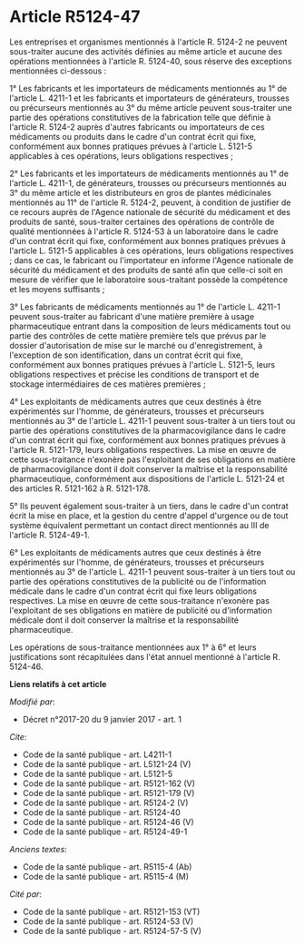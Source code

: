 # Article R5124-47

Les entreprises et organismes mentionnés à l'article R. 5124-2 ne peuvent sous-traiter aucune des activités définies au même
article et aucune des opérations mentionnées à l'article R. 5124-40, sous réserve des exceptions mentionnées ci-dessous : 

1° Les fabricants et les importateurs de médicaments mentionnés au 1° de l'article L. 4211-1 et les fabricants et
importateurs de générateurs, trousses ou précurseurs mentionnés au 3° du même article peuvent sous-traiter une partie des
opérations constitutives de la fabrication telle que définie à l'article R. 5124-2 auprès d'autres fabricants ou importateurs
de ces médicaments ou produits dans le cadre d'un contrat écrit qui fixe, conformément aux bonnes pratiques prévues à
l'article L. 5121-5 applicables à ces opérations, leurs obligations respectives ; 

2° Les fabricants et les importateurs de médicaments mentionnés au 1° de l'article L. 4211-1, de générateurs, trousses ou
précurseurs mentionnés au 3° du même article et les distributeurs en gros de plantes médicinales mentionnés au 11° de
l'article R. 5124-2, peuvent, à condition de justifier de ce recours auprès de l'Agence nationale de sécurité du médicament
et des produits de santé, sous-traiter certaines des opérations de contrôle de qualité mentionnées à l'article R. 5124-53 à
un laboratoire dans le cadre d'un contrat écrit qui fixe, conformément aux bonnes pratiques prévues à l'article L. 5121-5
applicables à ces opérations, leurs obligations respectives ; dans ce cas, le fabricant ou l'importateur en informe l'Agence
nationale de sécurité du médicament et des produits de santé afin que celle-ci soit en mesure de vérifier que le laboratoire
sous-traitant possède la compétence et les moyens suffisants ; 

3° Les fabricants de médicaments mentionnés au 1° de l'article L. 4211-1 peuvent sous-traiter au fabricant d'une matière
première à usage pharmaceutique entrant dans la composition de leurs médicaments tout ou partie des contrôles de cette
matière première tels que prévus par le dossier d'autorisation de mise sur le marché ou d'enregistrement, à l'exception de
son identification, dans un contrat écrit qui fixe, conformément aux bonnes pratiques prévues à l'article L. 5121-5, leurs
obligations respectives et précise les conditions de transport et de stockage intermédiaires de ces matières premières ; 

4° Les exploitants de médicaments autres que ceux destinés à être expérimentés sur l'homme, de générateurs, trousses et
précurseurs mentionnés au 3° de l'article L. 4211-1 peuvent sous-traiter à un tiers tout ou partie des opérations
constitutives de la pharmacovigilance dans le cadre d'un contrat écrit qui fixe, conformément aux bonnes pratiques prévues à
l'article R. 5121-179, leurs obligations respectives. La mise en œuvre de cette sous-traitance n'exonère pas l'exploitant de
ses obligations en matière de pharmacovigilance dont il doit conserver la maîtrise et la responsabilité pharmaceutique,
conformément aux dispositions de l'article L. 5121-24 et des articles R. 5121-162 à R. 5121-178.

5° Ils peuvent également sous-traiter à un tiers, dans le cadre d'un contrat écrit la mise en place, et la gestion du centre
d'appel d'urgence ou de tout système équivalent permettant un contact direct mentionnés au III de l'article R. 5124-49-1.

6° Les exploitants de médicaments autres que ceux destinés à être expérimentés sur l'homme, de générateurs, trousses et
précurseurs mentionnés au 3° de l'article L. 4211-1 peuvent sous-traiter à un tiers tout ou partie des opérations
constitutives de la publicité ou de l'information médicale dans le cadre d'un contrat écrit qui fixe leurs obligations
respectives. La mise en œuvre de cette sous-traitance n'exonère pas l'exploitant de ses obligations en matière de publicité
ou d'information médicale dont il doit conserver la maîtrise et la responsabilité pharmaceutique. 

Les opérations de sous-traitance mentionnées aux 1° à 6° et leurs justifications sont récapitulées dans l'état annuel
mentionné à l'article R. 5124-46.

**Liens relatifs à cet article**

_Modifié par_:

  - Décret n°2017-20 du 9 janvier 2017 - art. 1

_Cite_:

  - Code de la santé publique - art. L4211-1
  - Code de la santé publique - art. L5121-24 (V)
  - Code de la santé publique - art. L5121-5
  - Code de la santé publique - art. R5121-162 (V)
  - Code de la santé publique - art. R5121-179 (V)
  - Code de la santé publique - art. R5124-2 (V)
  - Code de la santé publique - art. R5124-40
  - Code de la santé publique - art. R5124-46 (V)
  - Code de la santé publique - art. R5124-49-1

_Anciens textes_:

  - Code de la santé publique - art. R5115-4 (Ab)
  - Code de la santé publique - art. R5115-4 (M)

_Cité par_:

  - Code de la santé publique - art. R5121-153 (VT)
  - Code de la santé publique - art. R5124-53 (V)
  - Code de la santé publique - art. R5124-57-5 (V)
